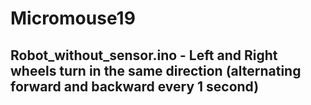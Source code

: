 # Micromouse19

## Robot_without_sensor.ino - Left and Right wheels turn in the same direction (alternating forward and backward every 1 second)

